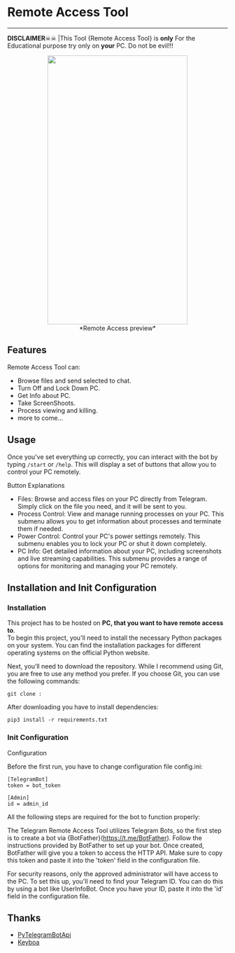 # Remote Access Tool #
***

**DISCLAIMER**☠☠ 
|This Tool {Remote Access Tool} is **only** For the Educational purpose try only on **your** PC. Do not be evil!!! 

<p align="center">
    <img src="preview.gif" width="320", height="614"> </br>
    *Remote Access preview*
</p>



## Features ##
 Remote Access Tool can:
- Browse files and send selected to chat.
- Turn Off and Lock Down PC.
- Get Info about PC.
- Take ScreenShoots.
- Process viewing and killing.
- more to come...

## Usage ##

Once you've set everything up correctly, you can interact with the bot by typing `/start` or `/help`. This will display a set of buttons that allow you to control your PC remotely.

Button Explanations

- Files: Browse and access files on your PC directly from Telegram. Simply click on the file you need, and it will be sent to you.
- Process Control: View and manage running processes on your PC. This submenu allows you to get information about processes and        terminate them if needed.
- Power Control: Control your PC's power settings remotely. This submenu enables you to lock your PC or shut it down completely.
- PC Info: Get detailed information about your PC, including screenshots and live streaming capabilities. This submenu provides a range of options for monitoring and managing your PC remotely.


## Installation and Init Configuration ##
### Installation ###
This project has to be hosted on **PC, that you want to have remote access to**. </br>
To begin this project, you'll need to install the necessary Python packages on your system. You can find the installation packages for different operating systems on the official Python website.

Next, you’ll need to download the repository. While I recommend using Git, you are free to use any method you prefer. If you choose Git, you can use the following commands:
```
git clone : 

```
After downloading you have to install dependencies:
```
pip3 install -r requirements.txt
```
### Init Configuration ###
Configuration

Before the first run, you have to change configuration file config.ini:
```
[TelegramBot]
token = bot_token

[Admin]
id = admin_id 
```
All the following steps are required for the bot to function properly:

The Telegram Remote Access Tool utilizes Telegram Bots, so the first step is to create a bot via {BotFather}(https://t.me/BotFather). Follow the instructions provided by BotFather to set up your bot. Once created, BotFather will give you a token to access the HTTP API. Make sure to copy this token and paste it into the 'token' field in the configuration file.

For security reasons, only the approved administrator will have access to the PC. To set this up, you'll need to find your Telegram ID. You can do this by using a bot like UserInfoBot. Once you have your ID, paste it into the 'id' field in the configuration file.



## Thanks ##

- [PyTelegramBotApi](https://github.com/eternnoir/pyTelegramBotAPI)
- [Keyboa](https://github.com/torrua/keyboa)
